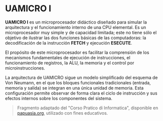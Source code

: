 # UAMICRO I

**UAMICRO I** es un microprocesador didáctico diseñado para simular la arquitectura y el funcionamiento interno de una CPU elemental. Es un microprocesador muy simple y de capacidad limitada; este no tiene sólo el objetivo de ilustrar las dos funciones básicas de las computadoras: la decodificación de la instrucción **FETCH** y ejecución **ESECUTE**.

El propósito de este microprocesador es facilitar la comprensión de los mecanismos fundamentales de ejecución de instrucciones, el funcionamiento de registros, la ALU, la memoria y el control por microinstrucciones. 

La arquitectura de UAMICRO sigue un modelo simplificado del esquema de Von Neumann, en el que los bloques funcionales tradicionales (entrada, memoria y salida) se integran en una única unidad de memoria. Esta configuración permite observar de forma clara el ciclo de instrucción y sus efectos internos sobre los componentes del sistema.

> Fragmento adaptado del "Corso Pratico di Informatica", disponible en [papuasia.org](https://papuasia.org/corsopratico/), utilizado con fines educativos.

